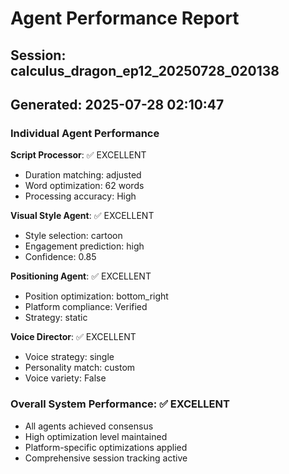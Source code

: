 # Agent Performance Report

## Session: calculus_dragon_ep12_20250728_020138
## Generated: 2025-07-28 02:10:47

### Individual Agent Performance

**Script Processor**: ✅ EXCELLENT
- Duration matching: adjusted
- Word optimization: 62 words
- Processing accuracy: High

**Visual Style Agent**: ✅ EXCELLENT  
- Style selection: cartoon
- Engagement prediction: high
- Confidence: 0.85

**Positioning Agent**: ✅ EXCELLENT
- Position optimization: bottom_right
- Platform compliance: Verified
- Strategy: static

**Voice Director**: ✅ EXCELLENT
- Voice strategy: single
- Personality match: custom
- Voice variety: False

### Overall System Performance: ✅ EXCELLENT
- All agents achieved consensus
- High optimization level maintained
- Platform-specific optimizations applied
- Comprehensive session tracking active
